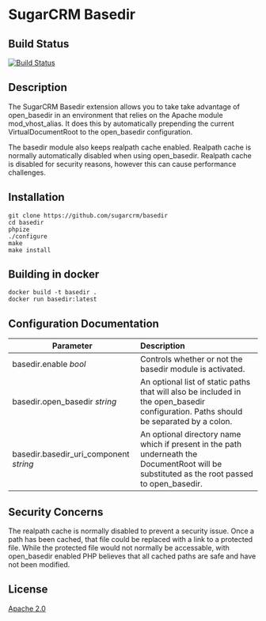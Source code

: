 # SugarCRM Basedir
Build Status
------------
[![Build Status](https://app.travis-ci.com/sugarcrm/basedir.svg?branch=master)](https://app.travis-ci.com/sugarcrm/basedir)
## Description

The SugarCRM Basedir extension allows you to take take advantage of 
open_basedir in an environment that relies on the Apache module
mod_vhost_alias.  It does this by automatically prepending the current VirtualDocumentRoot to the open_basedir configuration.

The basedir module also keeps realpath cache enabled.  Realpath cache is normally automatically disabled when using open_basedir.  Realpath cache is disabled for security reasons, however this can cause performance challenges.

## Installation

    git clone https://github.com/sugarcrm/basedir
    cd basedir
    phpize
    ./configure
    make
    make install

## Building in docker

    docker build -t basedir .
    docker run basedir:latest

## Configuration Documentation

| Parameter | Description |
| --- | :--- |
| basedir.enable *bool* | Controls whether or not the basedir module is activated. |
| basedir.open_basedir *string* | An optional list of static paths that will also be included in the open_basedir configuration.  Paths should be separated by a colon. |
| basedir.basedir_uri_component *string* | An optional directory name which if present in the path underneath the DocumentRoot will be substituted as the root passed to open_basedir. |

## Security Concerns

The realpath cache is normally disabled to prevent a security issue.  Once a path has been cached, that file could be replaced with a link to a protected file.  While the protected file would not normally be accessable, with open_basedir enabled PHP believes that all cached paths are safe and have not been modified.

## License

[Apache 2.0](http://www.apache.org/licenses/LICENSE-2.0 "Apache 2.0 License")
